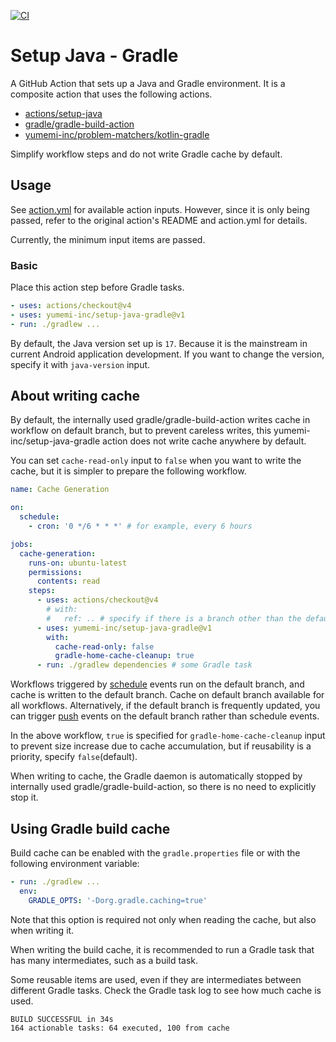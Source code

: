 [![CI](https://github.com/yumemi-inc/setup-java-gradle/actions/workflows/ci.yml/badge.svg)](https://github.com/yumemi-inc/setup-java-gradle/actions/workflows/ci.yml)

# Setup Java - Gradle

A GitHub Action that sets up a Java and Gradle environment.
It is a composite action that uses the following actions.

- [actions/setup-java](https://github.com/actions/setup-java)
- [gradle/gradle-build-action](https://github.com/gradle/gradle-build-action)
- [yumemi-inc/problem-matchers/kotlin-gradle](https://github.com/yumemi-inc/problem-matchers/tree/main/kotlin-gradle)

Simplify workflow steps and do not write Gradle cache by default.

## Usage

See [action.yml](action.yml) for available action inputs.
However, since it is only being passed, refer to the original action's README and action.yml for details.

Currently, the minimum input items are passed.

### Basic

Place this action step before Gradle tasks.

```yaml
- uses: actions/checkout@v4
- uses: yumemi-inc/setup-java-gradle@v1
- run: ./gradlew ...
```

By default, the Java version set up is `17`.
Because it is the mainstream in current Android application development.
If you want to change the version, specify it with `java-version` input.

## About writing cache

By default, the internally used gradle/gradle-build-action writes cache in workflow on default branch, but to prevent careless writes, this yumemi-inc/setup-java-gradle action does not write cache anywhere by default.

You can set `cache-read-only` input to `false` when you want to write the cache, but it is simpler to prepare the following workflow.

```yaml
name: Cache Generation

on:
  schedule:
    - cron: '0 */6 * * *' # for example, every 6 hours

jobs:
  cache-generation:
    runs-on: ubuntu-latest
    permissions:
      contents: read
    steps:
      - uses: actions/checkout@v4
        # with: 
        #   ref: .. # specify if there is a branch other than the default branch where the code is frequently updated
      - uses: yumemi-inc/setup-java-gradle@v1
        with:
          cache-read-only: false
          gradle-home-cache-cleanup: true
      - run: ./gradlew dependencies # some Gradle task
```

Workflows triggered by [schedule](https://docs.github.com/en/actions/using-workflows/events-that-trigger-workflows#schedule) events run on the default branch, and cache is written to the default branch.
Cache on default branch available for all workflows.
Alternatively, if the default branch is frequently updated, you can trigger [push](https://docs.github.com/en/actions/using-workflows/events-that-trigger-workflows#push) events on the default branch rather than schedule events.

In the above workflow, `true` is specified for `gradle-home-cache-cleanup` input to prevent size increase due to cache accumulation, but if reusability is a priority, specify `false`(default).

When writing to cache, the Gradle daemon is automatically stopped by internally used gradle/gradle-build-action, so there is no need to explicitly stop it.

## Using Gradle build cache

Build cache can be enabled with the `gradle.properties` file or with the following environment variable:

```yaml
- run: ./gradlew ...
  env:
    GRADLE_OPTS: '-Dorg.gradle.caching=true'
```

Note that this option is required not only when reading the cache, but also when writing it.

When writing the build cache, it is recommended to run a Gradle task that has many intermediates, such as a build task.

Some reusable items are used, even if they are intermediates between different Gradle tasks.
Check the Gradle task log to see how much cache is used.

```
BUILD SUCCESSFUL in 34s
164 actionable tasks: 64 executed, 100 from cache
```
